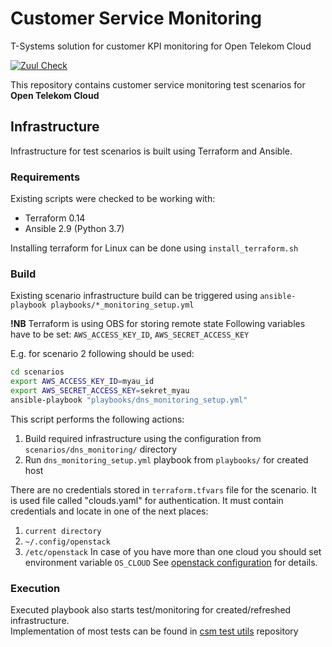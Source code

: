 # Customer Service Monitoring
T-Systems solution for customer KPI monitoring for Open Telekom Cloud

[![Zuul Check](https://zuul.eco.tsi-dev.otc-service.com/api/tenant/eco/badge?project=opentelekomcloud-infra/customer-service-monitoring&pipeline=check&branch=devel)](https://zuul.eco.tsi-dev.otc-service.com/t/eco/builds?project=opentelekomcloud-infra/customer-service-monitoring)

This repository contains customer service monitoring test scenarios for 
**Open Telekom Cloud**

## Infrastructure
Infrastructure for test scenarios is built using Terraform and Ansible.

### Requirements
Existing scripts were checked to be working with:
 - Terraform 0.14
 - Ansible 2.9 (Python 3.7)

Installing terraform for Linux can be done using `install_terraform.sh`

### Build

Existing scenario infrastructure build can be triggered using `ansible-playbook playbooks/*_monitoring_setup.yml`

**!NB** Terraform is using OBS for storing remote state
Following variables have to be set: `AWS_ACCESS_KEY_ID`, `AWS_SECRET_ACCESS_KEY`

E.g. for scenario 2 following should be used:
```bash
cd scenarios
export AWS_ACCESS_KEY_ID=myau_id
export AWS_SECRET_ACCESS_KEY=sekret_myau
ansible-playbook "playbooks/dns_monitoring_setup.yml"
```
This script performs the following actions:
 1. Build required infrastructure using the configuration from `scenarios/dns_monitoring/` directory
 1. Run `dns_monitoring_setup.yml` playbook from `playbooks/` for created host

There are no credentials stored in `terraform.tfvars` file for the scenario. It is used file called "clouds.yaml" for authentication.
It must contain credentials and locate in one of the next places:
 1. `current directory`
 2. `~/.config/openstack`
 3. `/etc/openstack`
In case of you have more than one cloud you should set environment variable `OS_CLOUD`
See [openstack configuration](https://docs.openstack.org/python-openstackclient/pike/configuration/index.html) for details.

### Execution

Executed playbook also starts test/monitoring for created/refreshed infrastructure. \
Implementation of most tests can be found in [csm test utils](https://github.com/opentelekomcloud-infra/csm-test-utils) repository
